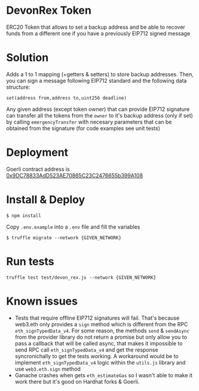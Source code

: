 # DevonRex Token

ERC20 Token that allows to set a backup address and be able to recover funds from a different one if you have a previously EIP712 signed message

# Solution

Adds a 1 to 1 mapping (+getters & setters) to store backup addresses. Then, you can sign a message following EIP712 standard and the following data structure:

`set(address from,address to,uint256 deadline)`

Any given address (except token owner) that can provide EIP712 signature can transfer all the tokens from the `owner` to it's backup address (only if set) by calling `emergencyTransfer` with necesary parameters that can be obtained from the signature (for code examples see unit tests)

# Deployment

Goerli contract address is [0x9DC78833AdD523AE70865C23C2476655b399A108](https://goerli.etherscan.io/address/0x9DC78833AdD523AE70865C23C2476655b399A108)

# Install & Deploy

`$ npm install`

Copy `.env.example` into a `.env` file and fill the variables

`$ truffle migrate --network {GIVEN_NETWORK}`

# Run tests

`truffle test test/devon_rex.js --network {GIVEN_NETWORK}`

# Known issues

* Tests that require offline EIP712 signatures will fail. That's because web3.eth only provides a `sign` method which is different from the RPC `eth_signTypedData_v4`. For some reason, the methods `send` & `sendAsync` from the provider library do not return a promise but only allow you to pass a callback that will be called async, that makes it impossible to send RPC call `eth_signTypedData_v4` and get the response syncronichally to get the tests working. A workaround would be to implement `eth_signTypedData_v4` logic within the `utils.js` library and use `web3.eth.sign` method
* Ganache crashes when gets `eth_estimateGas` so I wasn't able to make it work there but it's good on Hardhat forks & Goerli.